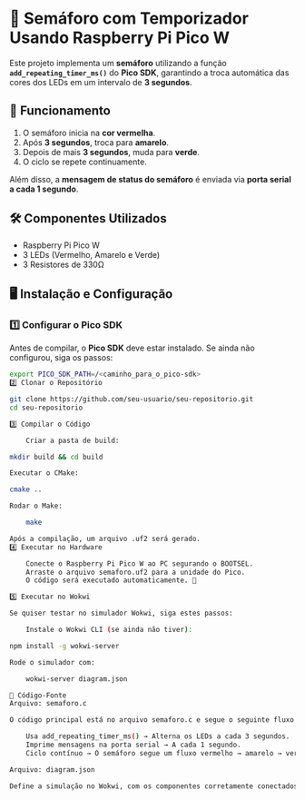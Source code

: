 # 🚦 Semáforo com Temporizador Usando Raspberry Pi Pico W

Este projeto implementa um **semáforo** utilizando a função **`add_repeating_timer_ms()`** do **Pico SDK**, garantindo a troca automática das cores dos LEDs em um intervalo de **3 segundos**.

## 📌 Funcionamento
1. O semáforo inicia na **cor vermelha**.
2. Após **3 segundos**, troca para **amarelo**.
3. Depois de mais **3 segundos**, muda para **verde**.
4. O ciclo se repete continuamente.

Além disso, a **mensagem de status do semáforo** é enviada via **porta serial a cada 1 segundo**.

## 🛠 Componentes Utilizados
- Raspberry Pi Pico W
- 3 LEDs (Vermelho, Amarelo e Verde)
- 3 Resistores de 330Ω

## 🖥️ Instalação e Configuração

### 1️⃣ Configurar o Pico SDK
Antes de compilar, o **Pico SDK** deve estar instalado. Se ainda não configurou, siga os passos:

```sh
export PICO_SDK_PATH=/<caminho_para_o_pico-sdk>
2️⃣ Clonar o Repositório

git clone https://github.com/seu-usuario/seu-repositorio.git
cd seu-repositorio

3️⃣ Compilar o Código

    Criar a pasta de build:

mkdir build && cd build

Executar o CMake:

cmake ..

Rodar o Make:

    make

Após a compilação, um arquivo .uf2 será gerado.
4️⃣ Executar no Hardware

    Conecte o Raspberry Pi Pico W ao PC segurando o BOOTSEL.
    Arraste o arquivo semaforo.uf2 para a unidade do Pico.
    O código será executado automaticamente. 🚦

5️⃣ Executar no Wokwi

Se quiser testar no simulador Wokwi, siga estes passos:

    Instale o Wokwi CLI (se ainda não tiver):

npm install -g wokwi-server

Rode o simulador com:

    wokwi-server diagram.json

📜 Código-Fonte
Arquivo: semaforo.c

O código principal está no arquivo semaforo.c e segue o seguinte fluxo:

    Usa add_repeating_timer_ms() → Alterna os LEDs a cada 3 segundos.
    Imprime mensagens na porta serial → A cada 1 segundo.
    Ciclo contínuo → O semáforo segue um fluxo vermelho → amarelo → verde → vermelho.

Arquivo: diagram.json

Define a simulação no Wokwi, com os componentes corretamente conectados.
